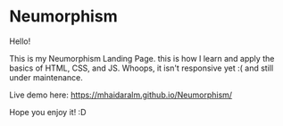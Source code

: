 # Neumorphism

Hello!

This is my Neumorphism Landing Page. this is how I learn and apply the basics of HTML, CSS, and JS.
Whoops, it isn't responsive yet :( and still under maintenance.

Live demo here: https://mhaidaralm.github.io/Neumorphism/

Hope you enjoy it! :D
